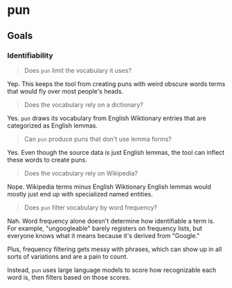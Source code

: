 # pun

## Goals

### Identifiability

> Does `pun` limit the vocabulary it uses?

Yep. This keeps the tool from creating puns with weird obscure words terms that would fly over most people's heads.

> Does the vocabulary rely on a dictionary?

Yes. `pun` draws its vocabulary from English Wiktionary entries that are categorized as English lemmas.

> Can `pun` produce puns that don't use lemma forms?

Yes. Even though the source data is just English lemmas, the tool can inflect these words to create puns.

> Does the vocabulary rely on Wikipedia?

Nope. Wikipedia terms minus English Wiktionary English lemmas would mostly just end up with specialized named entities.

> Does `pun` filter vocabulary by word frequency?

Nah. Word frequency alone doesn't determine how identifiable a term is. For example, "ungoogleable" barely registers on frequency lists, but everyone knows what it means because it's derived from "Google."

Plus, frequency filtering gets messy with phrases, which can show up in all sorts of variations and are a pain to count.

Instead, `pun` uses large language models to score how recognizable each word is, then filters based on those scores.
